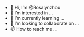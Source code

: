 - 👋 Hi, I’m @Rosalynzhou
- 👀 I’m interested in ...
- 🌱 I’m currently learning ...
- 💞️ I’m looking to collaborate on ...
- 📫 How to reach me ...

<!---
Rosalynzhou/Rosalynzhou is a ✨ special ✨ repository because its `README.md` (this file) appears on your GitHub profile.
You can click the Preview link to take a look at your changes.
--->
